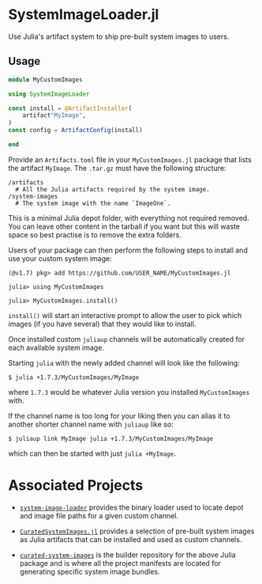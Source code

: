 # SystemImageLoader.jl

Use Julia's artifact system to ship pre-built system images to users.

## Usage

```julia
module MyCustomImages

using SystemImageLoader

const install = @ArtifactInstaller(
    artifact"MyImage",
)
const config = ArtifactConfig(install)

end
```

Provide an `Artifacts.toml` file in your `MyCustomImages.jl` package that lists
the artifact `MyImage`. The `.tar.gz` must have the following structure:

```
/artifacts
  # All the Julia artifacts required by the system image.
/system-images
  # The system image with the name `ImageOne`.
```

This is a minimal Julia depot folder, with everything not required removed. You
can leave other content in the tarball if you want but this will waste space
so best practise is to remove the extra folders.

Users of your package can then perform the following steps to install and use your
custom system image:

```
(@v1.7) pkg> add https://github.com/USER_NAME/MyCustomImages.jl

julia> using MyCustomImages

julia> MyCustomImages.install()
```

`install()` will start an interactive prompt to allow the user to pick which
images (if you have several) that they would like to install.

Once installed custom `juliaup` channels will be automatically created for each
available system image.

Starting `julia` with the newly added channel will look like the following:

```
$ julia +1.7.3/MyCustomImages/MyImage
```

where `1.7.3` would be whatever Julia version you installed `MyCustomImages`
with.

If the channel name is too long for your liking then you can alias it to
another shorter channel name with `juliaup` like so:

```
$ juliaup link MyImage julia +1.7.3/MyCustomImages/MyImage
```

which can then be started with just `julia +MyImage`.

# Associated Projects

  - [`system-image-loader`](https://github.com/MichaelHatherly/system-image-loader)
    provides the binary loader used to locate depot and image file paths for a
    given custom channel.

  - [`CuratedSystemImages.jl`](https://github.com/MichaelHatherly/CuratedSystemImages.jl)
    provides a selection of pre-built system images as Julia artifacts that can
    be installed and used as custom channels.

  - [`curated-system-images`](https://github.com/MichaelHatherly/curated-system-images)
    is the builder repository for the above Julia package and is where all the
    project manifests are located for generating specific system image bundles.

